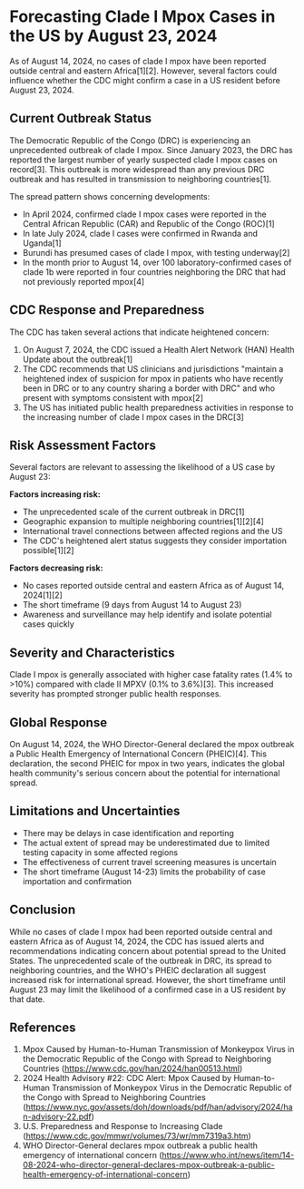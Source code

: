 # Forecasting Clade I Mpox Cases in the US by August 23, 2024

As of August 14, 2024, no cases of clade I mpox have been reported outside central and eastern Africa[1][2]. However, several factors could influence whether the CDC might confirm a case in a US resident before August 23, 2024.

## Current Outbreak Status

The Democratic Republic of the Congo (DRC) is experiencing an unprecedented outbreak of clade I mpox. Since January 2023, the DRC has reported the largest number of yearly suspected clade I mpox cases on record[3]. This outbreak is more widespread than any previous DRC outbreak and has resulted in transmission to neighboring countries[1].

The spread pattern shows concerning developments:

- In April 2024, confirmed clade I mpox cases were reported in the Central African Republic (CAR) and Republic of the Congo (ROC)[1]
- In late July 2024, clade I cases were confirmed in Rwanda and Uganda[1]
- Burundi has presumed cases of clade I mpox, with testing underway[2]
- In the month prior to August 14, over 100 laboratory-confirmed cases of clade 1b were reported in four countries neighboring the DRC that had not previously reported mpox[4]

## CDC Response and Preparedness

The CDC has taken several actions that indicate heightened concern:

1. On August 7, 2024, the CDC issued a Health Alert Network (HAN) Health Update about the outbreak[1]
2. The CDC recommends that US clinicians and jurisdictions "maintain a heightened index of suspicion for mpox in patients who have recently been in DRC or to any country sharing a border with DRC" and who present with symptoms consistent with mpox[2]
3. The US has initiated public health preparedness activities in response to the increasing number of clade I mpox cases in the DRC[3]

## Risk Assessment Factors

Several factors are relevant to assessing the likelihood of a US case by August 23:

**Factors increasing risk:**
- The unprecedented scale of the current outbreak in DRC[1]
- Geographic expansion to multiple neighboring countries[1][2][4]
- International travel connections between affected regions and the US
- The CDC's heightened alert status suggests they consider importation possible[1][2]

**Factors decreasing risk:**
- No cases reported outside central and eastern Africa as of August 14, 2024[1][2]
- The short timeframe (9 days from August 14 to August 23)
- Awareness and surveillance may help identify and isolate potential cases quickly

## Severity and Characteristics

Clade I mpox is generally associated with higher case fatality rates (1.4% to >10%) compared with clade II MPXV (0.1% to 3.6%)[3]. This increased severity has prompted stronger public health responses.

## Global Response

On August 14, 2024, the WHO Director-General declared the mpox outbreak a Public Health Emergency of International Concern (PHEIC)[4]. This declaration, the second PHEIC for mpox in two years, indicates the global health community's serious concern about the potential for international spread.

## Limitations and Uncertainties

- There may be delays in case identification and reporting
- The actual extent of spread may be underestimated due to limited testing capacity in some affected regions
- The effectiveness of current travel screening measures is uncertain
- The short timeframe (August 14-23) limits the probability of case importation and confirmation

## Conclusion

While no cases of clade I mpox had been reported outside central and eastern Africa as of August 14, 2024, the CDC has issued alerts and recommendations indicating concern about potential spread to the United States. The unprecedented scale of the outbreak in DRC, its spread to neighboring countries, and the WHO's PHEIC declaration all suggest increased risk for international spread. However, the short timeframe until August 23 may limit the likelihood of a confirmed case in a US resident by that date.

## References

1. Mpox Caused by Human-to-Human Transmission of Monkeypox Virus in the Democratic Republic of the Congo with Spread to Neighboring Countries (https://www.cdc.gov/han/2024/han00513.html)
2. 2024 Health Advisory #22: CDC Alert: Mpox Caused by Human-to-Human Transmission of Monkeypox Virus in the Democratic Republic of the Congo with Spread to Neighboring Countries (https://www.nyc.gov/assets/doh/downloads/pdf/han/advisory/2024/han-advisory-22.pdf)
3. U.S. Preparedness and Response to Increasing Clade (https://www.cdc.gov/mmwr/volumes/73/wr/mm7319a3.htm)
4. WHO Director-General declares mpox outbreak a public health emergency of international concern (https://www.who.int/news/item/14-08-2024-who-director-general-declares-mpox-outbreak-a-public-health-emergency-of-international-concern)